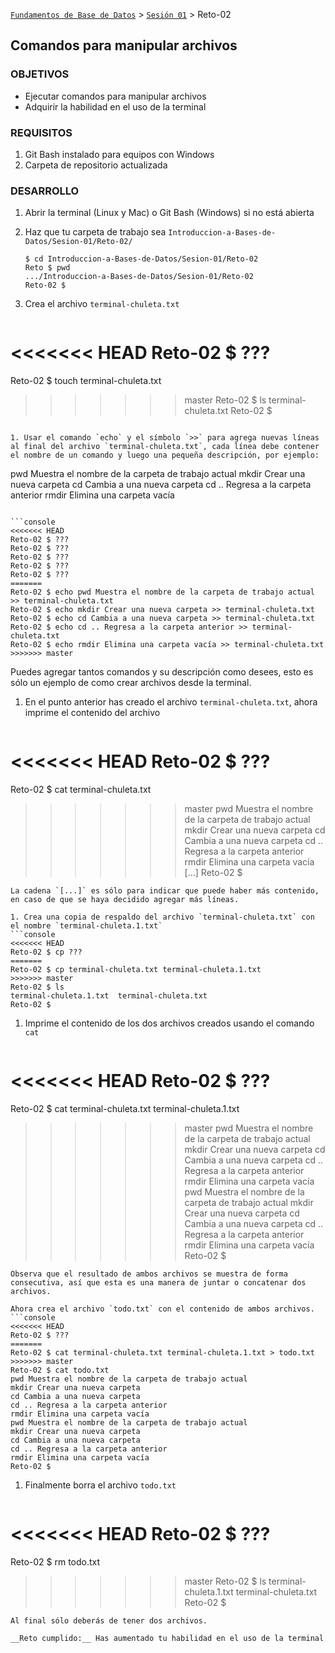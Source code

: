 [`Fundamentos de Base de Datos`](../../Readme.md) > [`Sesión 01`](../Readme.md) > Reto-02
## Comandos para manipular archivos

### OBJETIVOS
- Ejecutar comandos para manipular archivos
- Adquirir la habilidad en el uso de la terminal

### REQUISITOS
1. Git Bash instalado para equipos con Windows
1. Carpeta de repositorio actualizada

### DESARROLLO
1. Abrir la terminal (Linux y Mac) o Git Bash (Windows) si no está abierta

1. Haz que tu carpeta de trabajo sea `Introduccion-a-Bases-de-Datos/Sesion-01/Reto-02/`
   ```console
   $ cd Introduccion-a-Bases-de-Datos/Sesion-01/Reto-02
   Reto $ pwd
   .../Introduccion-a-Bases-de-Datos/Sesion-01/Reto-02
   Reto-02 $
   ```

1. Crea el archivo `terminal-chuleta.txt`
   ```console
<<<<<<< HEAD
   Reto-02 $ ???
=======
   Reto-02 $ touch terminal-chuleta.txt
>>>>>>> master
   Reto-02 $ ls
   terminal-chuleta.txt
   Reto-02 $
   ```

1. Usar el comando `echo` y el símbolo `>>` para agrega nuevas líneas al final del archivo `terminal-chuleta.txt`, cada línea debe contener el nombre de un comando y luego una pequeña descripción, por ejemplo:
   ```
   pwd Muestra el nombre de la carpeta de trabajo actual
   mkdir Crear una nueva carpeta
   cd Cambia a una nueva carpeta
   cd .. Regresa a la carpeta anterior
   rmdir Elimina una carpeta vacía
   ```

   ```console
<<<<<<< HEAD
   Reto-02 $ ???
   Reto-02 $ ???
   Reto-02 $ ???
   Reto-02 $ ???
   Reto-02 $ ???
=======
   Reto-02 $ echo pwd Muestra el nombre de la carpeta de trabajo actual >> terminal-chuleta.txt
   Reto-02 $ echo mkdir Crear una nueva carpeta >> terminal-chuleta.txt
   Reto-02 $ echo cd Cambia a una nueva carpeta >> terminal-chuleta.txt
   Reto-02 $ echo cd .. Regresa a la carpeta anterior >> terminal-chuleta.txt
   Reto-02 $ echo rmdir Elimina una carpeta vacía >> terminal-chuleta.txt
>>>>>>> master
   ```
   Puedes agregar tantos comandos y su descripción como desees, esto es sólo un ejemplo de como crear archivos desde la terminal.

1. En el punto anterior has creado el archivo `terminal-chuleta.txt`, ahora imprime el contenido del archivo
   ```console
<<<<<<< HEAD
   Reto-02 $ ???
=======
   Reto-02 $ cat terminal-chuleta.txt
>>>>>>> master
   pwd Muestra el nombre de la carpeta de trabajo actual
   mkdir Crear una nueva carpeta
   cd Cambia a una nueva carpeta
   cd .. Regresa a la carpeta anterior
   rmdir Elimina una carpeta vacía
   [...]
   Reto-02 $    
   ```
   La cadena `[...]` es sólo para indicar que puede haber más contenido, en caso de que se haya decidido agregar más líneas.

1. Crea una copia de respaldo del archivo `terminal-chuleta.txt` con el nombre `terminal-chuleta.1.txt`
   ```console
<<<<<<< HEAD
   Reto-02 $ cp ???
=======
   Reto-02 $ cp terminal-chuleta.txt terminal-chuleta.1.txt
>>>>>>> master
   Reto-02 $ ls
   terminal-chuleta.1.txt  terminal-chuleta.txt
   Reto-02 $
   ```

1. Imprime el contenido de los dos archivos creados usando el comando `cat`
   ```console
<<<<<<< HEAD
   Reto-02 $ ???
=======
   Reto-02 $ cat terminal-chuleta.txt terminal-chuleta.1.txt
>>>>>>> master
   pwd Muestra el nombre de la carpeta de trabajo actual
   mkdir Crear una nueva carpeta
   cd Cambia a una nueva carpeta
   cd .. Regresa a la carpeta anterior
   rmdir Elimina una carpeta vacía
   pwd Muestra el nombre de la carpeta de trabajo actual
   mkdir Crear una nueva carpeta
   cd Cambia a una nueva carpeta
   cd .. Regresa a la carpeta anterior
   rmdir Elimina una carpeta vacía
   Reto-02 $
   ```
   Observa que el resultado de ambos archivos se muestra de forma consecutiva, así que esta es una manera de juntar o concatenar dos archivos.

   Ahora crea el archivo `todo.txt` con el contenido de ambos archivos.
   ```console
<<<<<<< HEAD
   Reto-02 $ ???
=======
   Reto-02 $ cat terminal-chuleta.txt terminal-chuleta.1.txt > todo.txt
>>>>>>> master
   Reto-02 $ cat todo.txt
   pwd Muestra el nombre de la carpeta de trabajo actual
   mkdir Crear una nueva carpeta
   cd Cambia a una nueva carpeta
   cd .. Regresa a la carpeta anterior
   rmdir Elimina una carpeta vacía
   pwd Muestra el nombre de la carpeta de trabajo actual
   mkdir Crear una nueva carpeta
   cd Cambia a una nueva carpeta
   cd .. Regresa a la carpeta anterior
   rmdir Elimina una carpeta vacía
   Reto-02 $
   ```

1. Finalmente borra el archivo `todo.txt`
   ```console
<<<<<<< HEAD
   Reto-02 $ ???
=======
   Reto-02 $ rm todo.txt
>>>>>>> master
   Reto-02 $ ls
   terminal-chuleta.1.txt  terminal-chuleta.txt
   Reto-02 $
   ```
   Al final sólo deberás de tener dos archivos.

__Reto cumplido:__ Has aumentado tu habilidad en el uso de la terminal
